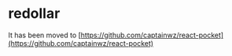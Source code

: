 # redollar

It has been moved to [https://github.com/captainwz/react-pocket](https://github.com/captainwz/react-pocket)
